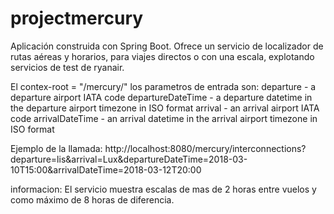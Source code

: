 # projectmercury

Aplicación construida con Spring Boot. Ofrece un servicio de localizador de rutas aéreas y horarios, para viajes directos o con una escala, explotando servicios de test de ryanair.

El contex-root = "/mercury/" los parametros de entrada son:
  departure - a departure airport IATA code
  departureDateTime - a departure datetime in the departure airport timezone in ISO format
  arrival - an arrival airport IATA code
  arrivalDateTime - an arrival datetime in the arrival airport timezone in ISO format
  
Ejemplo de la llamada: 
http://localhost:8080/mercury/interconnections?departure=lis&arrival=Lux&departureDateTime=2018-03-10T15:00&arrivalDateTime=2018-03-12T20:00

informacion:
El servicio muestra escalas de mas de 2 horas entre vuelos y como máximo de 8 horas de diferencia.
